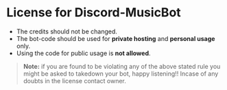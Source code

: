 # License for Discord-MusicBot

- The credits should not be changed.
- The bot-code should be used for **private hosting** and **personal usage** only.
- Using the code for public usage is **not allowed**.

> **Note:** if you are found to be violating any of the above stated rule you might be asked to takedown your bot, happy listening!! Incase of any doubts in the license contact owner.